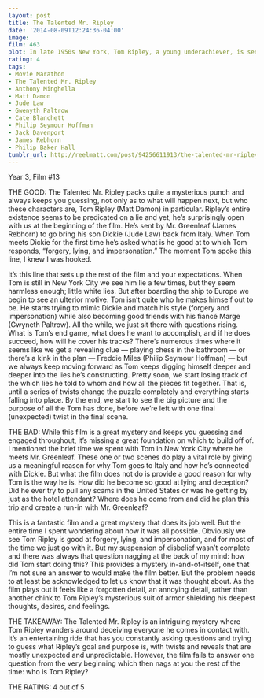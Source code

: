 ```yaml
---
layout: post
title: The Talented Mr. Ripley
date: '2014-08-09T12:24:36-04:00'
image: 
film: 463
plot: In late 1950s New York, Tom Ripley, a young underachiever, is sent to Italy to retrieve a rich and spoiled millionaire playboy, named Dickie Greenleaf. But when the errand fails, Ripley takes extreme measures.
rating: 4
tags:
- Movie Marathon
- The Talented Mr. Ripley
- Anthony Minghella
- Matt Damon
- Jude Law
- Gwenyth Paltrow
- Cate Blanchett
- Philip Seymour Hoffman
- Jack Davenport
- James Rebhorn
- Philip Baker Hall
tumblr_url: http://reelmatt.com/post/94256611913/the-talented-mr-ripley
---
```


Year 3, Film #13

THE GOOD: The Talented Mr. Ripley packs quite a mysterious punch and always keeps you guessing, not only as to what will happen next, but who these characters are, Tom Ripley (Matt Damon) in particular. Ripley’s entire existence seems to be predicated on a lie and yet, he’s surprisingly open with us at the beginning of the film. He’s sent by Mr. Greenleaf (James Rebhorn) to go bring his son Dickie (Jude Law) back from Italy. When Tom meets Dickie for the first time he’s asked what is he good at to which Tom responds, “forgery, lying, and impersonation.” The moment Tom spoke this line, I knew I was hooked.

It’s this line that sets up the rest of the film and your expectations. When Tom is still in New York City we see him lie a few times, but they seem harmless enough; little white lies. But after boarding the ship to Europe we begin to see an ulterior motive. Tom isn’t quite who he makes himself out to be. He starts trying to mimic Dickie and match his style (forgery and impersonation) while also becoming good friends with his fiancé Marge (Gwyneth Paltrow). All the while, we just sit there with questions rising. What is Tom’s end game, what does he want to accomplish, and if he does succeed, how will he cover his tracks? There’s numerous times where it seems like we get a revealing clue — playing chess in the bathroom — or there’s a kink in the plan — Freddie Miles (Philip Seymour Hoffman) — but we always keep moving forward as Tom keeps digging himself deeper and deeper into the lies he’s constructing. Pretty soon, we start losing track of the which lies he told to whom and how all the pieces fit together. That is, until a series of twists change the puzzle completely and everything starts falling into place. By the end, we start to see the big picture and the purpose of all the Tom has done, before we’re left with one final (unexpected) twist in the final scene.

THE BAD: While this film is a great mystery and keeps you guessing and engaged throughout, it’s missing a great foundation on which to build off of. I mentioned the brief time we spent with Tom in New York City where he meets Mr. Greenleaf. These one or two scenes do play a vital role by giving us a meaningful reason for why Tom goes to Italy and how he’s connected with Dickie. But what the film does not do is provide a good reason for why Tom is the way he is. How did he become so good at lying and deception? Did he ever try to pull any scams in the United States or was he getting by just as the hotel attendant? Where does he come from and did he plan this trip and create a run-in with Mr. Greenleaf?

This is a fantastic film and a great mystery that does its job well. But the entire time I spent wondering about how it was all possible. Obviously we see Tom Ripley is good at forgery, lying, and impersonation, and for most of the time we just go with it. But my suspension of disbelief wasn’t complete and there was always that question nagging at the back of my mind: how did Tom start doing this? This provides a mystery in-and-of-itself, one that I’m not sure an answer to would make the film better. But the problem needs to at least be acknowledged to let us know that it was thought about. As the film plays out it feels like a forgotten detail, an annoying detail, rather than another chink to Tom Ripley’s mysterious suit of armor shielding his deepest thoughts, desires, and feelings.

THE TAKEAWAY: The Talented Mr. Ripley is an intriguing mystery where Tom Ripley wanders around deceiving everyone he comes in contact with. It’s an entertaining ride that has you constantly asking questions and trying to guess what Ripley’s goal and purpose is, with twists and reveals that are mostly unexpected and unpredictable. However, the film fails to answer one question from the very beginning which then nags at you the rest of the time: who is Tom Ripley?

THE RATING: 4 out of 5
